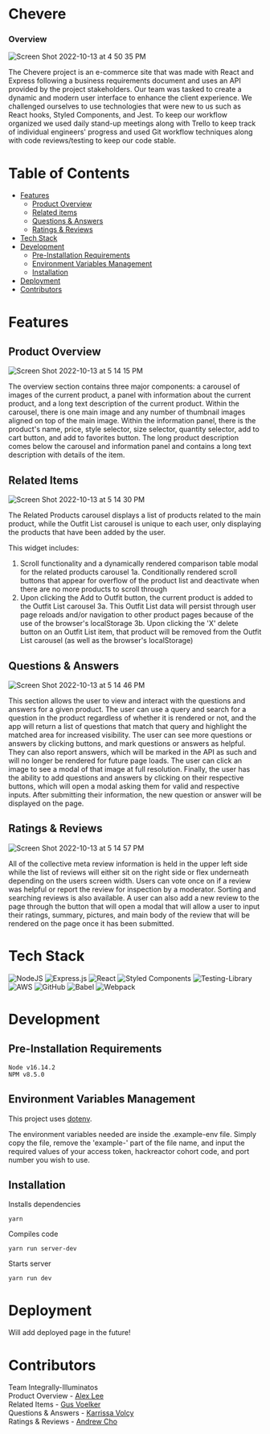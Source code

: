 # Chevere

### Overview

![Screen Shot 2022-10-13 at 4 50 35 PM](https://user-images.githubusercontent.com/97701317/195708970-fe32b49f-08da-4e14-81ac-6e512e499572.png)


The Chevere project is an e-commerce site that was made with React and Express following a business requirements document and uses an API provided by the project stakeholders. Our team was tasked to create a dynamic and modern user interface to enhance the client experience. We challenged ourselves to use technologies that were new to us such as React hooks, Styled Components, and Jest. To keep our workflow organized we used daily stand-up meetings along with Trello to keep track of individual engineers' progress and used Git workflow techniques along with code reviews/testing to keep our code stable.

# Table of Contents

- [Features](#features)
  - [Product Overview](#product-overview)
  - [Related items](#related-items)
  - [Questions & Answers](#questions-&-answers)
  - [Ratings & Reviews](#ratings-&-reviews)
- [Tech Stack](#tech-stack)
- [Development](#development)
  - [Pre-Installation Requirements](#pre-installation-requirements)
  - [Environment Variables Management](#environment-variables-management)
  - [Installation](#installation)
- [Deployment](#deployment)
- [Contributors](#contributors)

# Features

## Product Overview

![Screen Shot 2022-10-13 at 5 14 15 PM](https://user-images.githubusercontent.com/97701317/195712084-ff00042c-6d97-467b-b484-64180cdf4cf2.png)

The overview section contains three major components: a carousel of images of the current product, a panel with information about the current product, and a long text description of the current product. Within the carousel, there is one main image and any number of thumbnail images aligned on top of the main image. Within the information panel, there is the product's name, price, style selector, size selector, quantity selector, add to cart button, and add to favorites button. The long product description comes below the carousel and information panel and contains a long text description with details of the item.

## Related Items

![Screen Shot 2022-10-13 at 5 14 30 PM](https://user-images.githubusercontent.com/97701317/195712107-8e8f4a61-1fc7-4cb1-aa19-884944acd242.png)

The Related Products carousel displays a list of products related to the main product, while the Outfit List carousel is unique to each user, only displaying the products that have been added by the user. 

This widget includes:
  1. Scroll functionality and a dynamically rendered comparison table modal for the related products carousel
    1a. Conditionally rendered scroll buttons that appear for overflow of the product list and deactivate when there are no more products to scroll through
  3. Upon clicking the Add to Outfit button, the current product is added to the Outfit List carousel 
    3a. This Outfit List data will persist through user page reloads and/or navigation to other product pages because of the use of the browser's localStorage
    3b. Upon clicking the 'X' delete button on an Outfit List item, that product will be removed from the Outfit List carousel (as well as the browser's localStorage)
    
## Questions & Answers

![Screen Shot 2022-10-13 at 5 14 46 PM](https://user-images.githubusercontent.com/97701317/195712161-b4a88cab-027b-4655-9c9a-eb00ebb39975.png)

This section allows the user to view and interact with the questions and answers for a given product. The user can use a query and search for a question in the product regardless of whether it is rendered or not, and the app will return a list of questions that match that query and highlight the matched area for increased visibility. The user can see more questions or answers by clicking buttons, and mark questions or answers as helpful. They can also report answers, which will be marked in the API as such and will no longer be rendered for future page loads. The user can click an image to see a modal of that image at full resolution. Finally, the user has the ability to add questions and answers by clicking on their respective buttons, which will open a modal asking them for valid and respective inputs. After submitting their information, the new question or answer will be displayed on the page.

## Ratings & Reviews

![Screen Shot 2022-10-13 at 5 14 57 PM](https://user-images.githubusercontent.com/97701317/195712172-f857b549-eb7b-41ac-87b1-4e7a2ba4779c.png)

All of the collective meta review information is held in the upper left side while the list of reviews will either sit on the right side or flex underneath depending on the users screen width. Users can vote once on if a review was helpful or report the review for inspection by a moderator. Sorting and searching reviews is also available. A user can also add a new review to the page through the button that will open a modal that will allow a user to input their ratings, summary, pictures, and main body of the review that will be rendered on the page once it has been submitted.

# Tech Stack

![NodeJS](https://img.shields.io/badge/node.js-6DA55F?style=for-the-badge&logo=node.js&logoColor=white)
![Express.js](https://img.shields.io/badge/express.js-%23404d59.svg?style=for-the-badge&logo=express&logoColor=%2361DAFB)
![React](https://img.shields.io/badge/react-%2320232a.svg?style=for-the-badge&logo=react&logoColor=%2361DAFB)
![Styled Components](https://img.shields.io/badge/styled--components-DB7093?style=for-the-badge&logo=styled-components&logoColor=white)
![Testing-Library](https://img.shields.io/badge/-TestingLibrary-%23E33332?style=for-the-badge&logo=testing-library&logoColor=white)
![AWS](https://img.shields.io/badge/AWS-%23FF9900.svg?style=for-the-badge&logo=amazon-aws&logoColor=white)
![GitHub](https://img.shields.io/badge/github-%23121011.svg?style=for-the-badge&logo=github&logoColor=white)
![Babel](https://img.shields.io/badge/Babel-F9DC3e?style=for-the-badge&logo=babel&logoColor=black)
![Webpack](https://img.shields.io/badge/webpack-%238DD6F9.svg?style=for-the-badge&logo=webpack&logoColor=black)

# Development

## Pre-Installation Requirements

```
Node v16.14.2
NPM v8.5.0
```

## Environment Variables Management

This project uses [dotenv](https://github.com/motdotla/dotenv).

The environment variables needed are inside the .example-env file. Simply copy the file, remove the 'example-' part of the file name, and input the required values of your access token, hackreactor cohort code, and port number you wish to use.

## Installation

Installs dependencies
```
yarn
```
Compiles code
```
yarn run server-dev
```
Starts server
```
yarn run dev
```

# Deployment

Will add deployed page in the future!


# Contributors

Team Integrally-Illuminatos\
Product Overview - [Alex Lee](https://github.com/theaznkid9)\
Related Items - [Gus Voelker](https://github.com/gusvoelker)\
Questions & Answers - [Karrissa Volcy](https://github.com/KARSE22)\
Ratings & Reviews - [Andrew Cho](https://github.com/cisdell)
